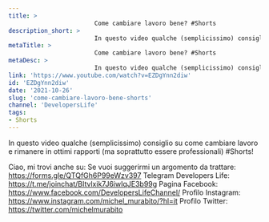 ```yaml
---
title: > 
                        Come cambiare lavoro bene? #Shorts
description_short: > 
                        In questo video qualche (semplicissimo) consiglio su come cambiare lavoro e rimanere in ottimi rapporti (ma soprattutto essere ...
metaTitle: > 
                        Come cambiare lavoro bene? #Shorts
metaDesc: > 
                        In questo video qualche (semplicissimo) consiglio su come cambiare lavoro e rimanere in ottimi rapporti (ma soprattutto essere ...
link: 'https://www.youtube.com/watch?v=EZDgYnn2diw'
id: 'EZDgYnn2diw'
date: '2021-10-26'
slug: 'come-cambiare-lavoro-bene-shorts'
channel: 'DevelopersLife'
tags: 
- Shorts
---
```

In questo video qualche (semplicissimo) consiglio su come cambiare lavoro e rimanere in ottimi rapporti (ma soprattutto essere professionali) #Shorts!

Ciao, mi trovi anche su:
Se vuoi suggerirmi un argomento da trattare: https://forms.gle/QTQfGh6P99eWzv397
Telegram Developers Life: https://t.me/joinchat/BItvlxik7J6iwIqJE3b99g
Pagina Facebook: https://www.facebook.com/DevelopersLifeChannel/
Profilo Instagram: https://www.instagram.com/michel_murabito/?hl=it
Profilo Twitter: https://twitter.com/michelmurabito​